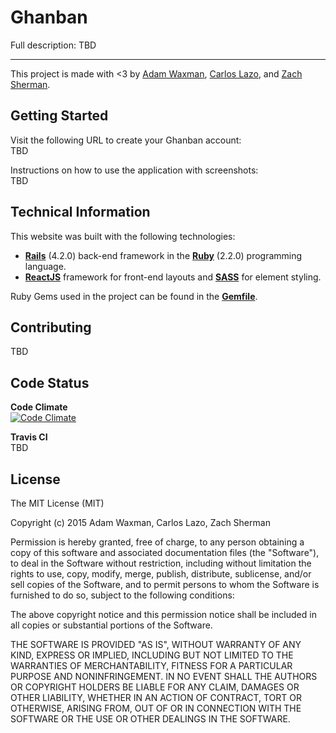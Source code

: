 # Ghanban

Full description: TBD

---

This project is made with <3 by [Adam Waxman](https://github.com/awaxman11), [Carlos Lazo](https://github.com/carlosplusplus), and [Zach Sherman](https://github.com/zsherman).

## Getting Started

Visit the following URL to create your Ghanban account:  
TBD

Instructions on how to use the application with screenshots:  
TBD

## Technical Information

This website was built with the following technologies:

- **[Rails](http://rubyonrails.org/)** (4.2.0) back-end framework in the **[Ruby](www.ruby.org)** (2.2.0) programming language.
- **[ReactJS](http://facebook.github.io/react/)** framework for front-end layouts and **[SASS](http://sass-lang.com/)** for element styling.

Ruby Gems used in the project can be found in the **[Gemfile](/Gemfile)**.

## Contributing
TBD

## Code Status

**Code Climate**  
[![Code Climate](https://codeclimate.com/github/CarlosPlusPlus/ghanban/badges/gpa.svg)](https://codeclimate.com/github/CarlosPlusPlus/ghanban)

**Travis CI**  
TBD

## License

The MIT License (MIT)

Copyright (c) 2015 Adam Waxman, Carlos Lazo, Zach Sherman

Permission is hereby granted, free of charge, to any person obtaining a copy
of this software and associated documentation files (the "Software"), to deal
in the Software without restriction, including without limitation the rights
to use, copy, modify, merge, publish, distribute, sublicense, and/or sell
copies of the Software, and to permit persons to whom the Software is
furnished to do so, subject to the following conditions:

The above copyright notice and this permission notice shall be included in all
copies or substantial portions of the Software.

THE SOFTWARE IS PROVIDED "AS IS", WITHOUT WARRANTY OF ANY KIND, EXPRESS OR
IMPLIED, INCLUDING BUT NOT LIMITED TO THE WARRANTIES OF MERCHANTABILITY,
FITNESS FOR A PARTICULAR PURPOSE AND NONINFRINGEMENT. IN NO EVENT SHALL THE
AUTHORS OR COPYRIGHT HOLDERS BE LIABLE FOR ANY CLAIM, DAMAGES OR OTHER
LIABILITY, WHETHER IN AN ACTION OF CONTRACT, TORT OR OTHERWISE, ARISING FROM,
OUT OF OR IN CONNECTION WITH THE SOFTWARE OR THE USE OR OTHER DEALINGS IN THE
SOFTWARE.